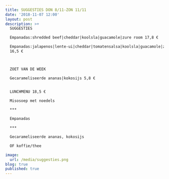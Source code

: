 ```yaml
---
title: SUGGESTIES DON 8/11-ZON 11/11
date: '2018-11-07 12:00'
layout: post
description: >+
  SUGGESTIES

  Empanadas:shredded beef|cheddar|koolsla|guacamole|zure room 17,8 €

  Empanadas:jalapenos|lente-ui|cheddar|tomatensalsa|koolsla|guacamole|zure room
  16,5 €



  ZOET VAN DE WEEK

  Gecarameliseerde ananas|kokosijs 5,8 €


  LUNCHMENU 18,5 €

  Misosoep met noedels

  ***

  Empanadas

  ***

  Gecarameliseerde ananas, kokosijs

  OF koffie/thee

image:
  url: /media/suggesties.png
blog: true
published: true
---
```


